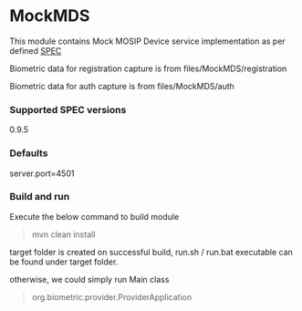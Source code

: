 # MockMDS

This module contains Mock MOSIP Device service implementation as per defined [SPEC](https://docs.mosip.io/platform/biometrics/mosip-device-service-specification) 

Biometric data for registration capture is from files/MockMDS/registration

Biometric data for auth capture is from files/MockMDS/auth

### Supported SPEC versions

0.9.5

### Defaults

server.port=4501

### Build and run

Execute the below command to build module

> mvn clean install

target folder is created on successful build, run.sh / run.bat executable can be found under target folder.

otherwise, we could simply run Main class

> org.biometric.provider.ProviderApplication